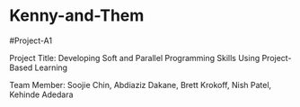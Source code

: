 # Kenny-and-Them

#Project-A1

Project Title: Developing Soft and Parallel Programming Skills Using Project-Based Learning

Team Member: Soojie Chin, Abdiaziz Dakane, Brett Krokoff, Nish Patel, Kehinde Adedara
